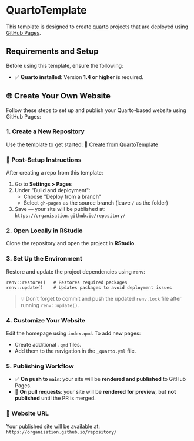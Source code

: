 # QuartoTemplate

This template is designed to create [quarto](https://quarto.org) projects that are deployed using [GitHub Pages](https://docs.github.com/en/pages).

## Requirements and Setup

Before using this template, ensure the following:

* ✅ **Quarto installed**: Version **1.4 or higher** is required.


## 🌐 Create Your Own Website

Follow these steps to set up and publish your Quarto-based website using GitHub Pages:

### 1. Create a New Repository

Use the template to get started: 🔗 [Create from QuartoTemplate](https://github.com/new?template_name=QuartoTemplate&template_owner=oxford-pharmacoepi)

### 📘 Post-Setup Instructions

After creating a repo from this template:

1. Go to **Settings > Pages**
2. Under "Build and deployment":
   - Choose "Deploy from a branch"
   - Select `gh-pages` as the source branch (leave `/` as the folder)
3. Save — your site will be published at: `https://organisation.github.io/repository/`

### 2. Open Locally in RStudio

Clone the repository and open the project in **RStudio**.

### 3. Set Up the Environment

Restore and update the project dependencies using `renv`:

```
renv::restore()   # Restores required packages
renv::update()    # Updates packages to avoid deployment issues
```

> 💡 Don’t forget to commit and push the updated `renv.lock` file after running `renv::update()`.

### 4. Customize Your Website

Edit the homepage using `index.qmd`.
To add new pages:

* Create additional `.qmd` files.
* Add them to the navigation in the `_quarto.yml` file.

### 5. Publishing Workflow

* ✅ **On push to `main`**: your site will be **rendered and published** to GitHub Pages.
* 🔄 **On pull requests**: your site will be **rendered for preview**, but **not published** until the PR is merged.

### 🔗 Website URL

Your published site will be available at: `https://organisation.github.io/repository/`
